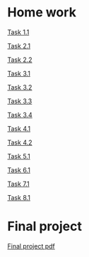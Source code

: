 # Home work
<a href='https://github.com/TarasSh15/DevOps_online_Ivano-Frankivsk_2022Q1Q2/blob/main/m1/task1.1/README.md'>Task 1.1</a><br>

<a href='https://github.com/TarasSh15/DevOps_online_Ivano-Frankivsk_2022Q1Q2/blob/main/m2/task2.1/README.md'>Task 2.1</a><br>

<a href='https://github.com/TarasSh15/DevOps_online_Ivano-Frankivsk_2022Q1Q2/blob/main/m2/task2.2/README.md'>Task 2.2</a><br>

<a href='https://github.com/TarasSh15/DevOps_online_Ivano-Frankivsk_2022Q1Q2/blob/main/m3/task3.1/README.md'> Task 3.1</a><br>

<a href='https://github.com/TarasSh15/DevOps_online_Ivano-Frankivsk_2022Q1Q2/blob/main/m3/task3.2/README.md'> Task 3.2 </a><br>

<a href='https://github.com/TarasSh15/DevOps_online_Ivano-Frankivsk_2022Q1Q2/blob/main/m3/task3.3/README.md'>Task 3.3</a><br>

<a href='https://github.com/TarasSh15/DevOps_online_Ivano-Frankivsk_2022Q1Q2/blob/main/m3/task3.4/README.md'>Task 3.4</a><br>

<a href='https://github.com/TarasSh15/DevOps_online_Ivano-Frankivsk_2022Q1Q2/blob/main/m4/task4.1/README.md'>Task 4.1</a><br>

<a href='https://github.com/TarasSh15/DevOps_online_Ivano-Frankivsk_2022Q1Q2/blob/main/m4/task4.2/README.md'>Task 4.2</a><br>

<a href='https://github.com/TarasSh15/DevOps_online_Ivano-Frankivsk_2022Q1Q2/blob/main/m5/task5.1/README.md'>Task 5.1</a><br>

<a href='https://github.com/TarasSh15/DevOps_online_Ivano-Frankivsk_2022Q1Q2/blob/main/m6/task6.1/README.md'> Task 6.1</a><br>

<a href='https://github.com/TarasSh15/DevOps_online_Ivano-Frankivsk_2022Q1Q2/blob/main/m7/task7.1/README.md'>Task 7.1</a><br>

<a href='https://github.com/TarasSh15/DevOps_online_Ivano-Frankivsk_2022Q1Q2/blob/main/m8/task8.1/README.md'>Task 8.1</a><br>


# Final project

<a href='https://github.com/TarasSh15/DevOps_online_Ivano-Frankivsk_2022Q1Q2/blob/main/m9/final_project.pdf'>Final project pdf</a>



